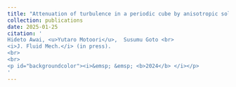 ```yaml
---
title: "Attenuation of turbulence in a periodic cube by anisotropic solid particles"
collection: publications
date: 2025-01-25
citation: '
Hideto Awai, <u>Yutaro Motoori</u>,  Susumu Goto <br> 
<i>J. Fluid Mech.</i> (in press).
<br>
<br>
<p id="backgroundcolor"><i>&emsp; &emsp; <b>2024</b> </i></p>
'
---
```

